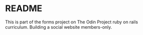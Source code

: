 # README

This is part of the forms project on The Odin Project ruby on rails curriculum.
Building a social website members-only.
